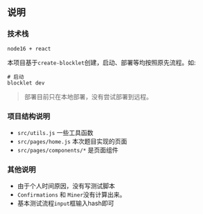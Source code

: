 ## 说明

### 技术栈

`node16 + react`

本项目基于`create-blocklet`创建，启动、部署等均按照原先流程。如:
```shell
# 启动
blocklet dev
```

> 部署目前只在本地部署，没有尝试部署到远程。



### 项目结构说明

- `src/utils.js` 一些工具函数
- `src/pages/home.js` 本次题目实现的页面
- `src/pages/components/*` 是页面组件


### 其他说明

- 由于个人时间原因，没有写测试脚本
- `Confirmations` 和 `Miner`没有计算出来。
- 基本测试流程`input`框输入hash即可
